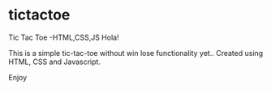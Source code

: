 # tictactoe
Tic Tac Toe -HTML,CSS,JS
Hola!

This is a simple tic-tac-toe without win lose functionality yet..
Created using HTML, CSS and Javascript.

Enjoy
